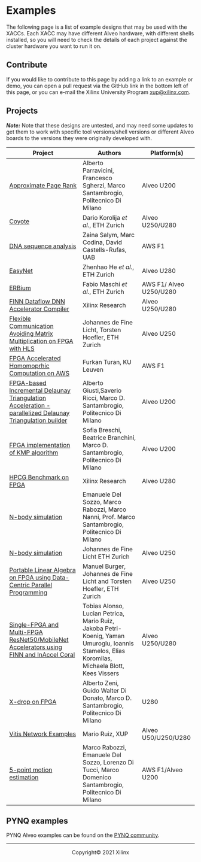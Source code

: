 # Examples

The following page is a list of example designs that may be used with the XACCs. Each XACC may have different Alveo hardware, with different shells installed, so you will need to check the details of each project against the cluster hardware you want to run it on. 

## Contribute

If you would like to contribute to this page by adding a link to an example or demo, you can open a pull request via the GitHub link in the bottom left of this page, or you can e-mail the Xilinx University Program <xup@xilinx.com>. 

## Projects

**_Note:_** Note that these designs are untested, and may need some updates to get them to work with specific tool versions/shell versions or different Alveo boards to the versions they were originally developed with. 

| Project  | Authors   | Platform(s) |
|----------|-----------|-------------|
| [Approximate Page Rank](https://bitbucket.org/necst/xohw2020_approximate-pagerank_public/) | Alberto Parravicini, Francesco Sgherzi, Marco Santambrogio, Politecnico Di Milano |  Alveo U200  |
| [Coyote](https://github.com/fpgasystems/Coyote) | Dario Korolija *et al.*, ETH Zurich | Alveo U250/U280 |
| [DNA sequence analysis](https://github.com/davidcastells/KmerFilterAWS) | Zaina Salym, Marc Codina, David Castells-Rufas, UAB  |AWS F1 |
| [EasyNet](https://github.com/fpgasystems/Vitis_with_100Gbps_TCP-IP) | Zhenhao He *et al.*, ETH Zurich | Alveo U280 |
| [ERBium](https://github.com/fpgasystems/erbium) | Fabio Maschi *et al.*, ETH Zurich | AWS F1/ Alveo U250/U280 |
| [FINN Dataflow DNN Accelerator Compiler](https://github.com/Xilinx/finn-examples) | Xilinx Research | Alveo U250/U280 |
| [Flexible Communication Avoiding Matrix Multiplication on FPGA with HLS](https://github.com/spcl/gemm_hls) | Johannes de Fine Licht, Torsten Hoefler, ETH Zurich | Alveo U250 |
| [FPGA Accelerated Homomoprhic Computation on AWS](https://github.com/KULeuven-COSIC/HEAT) | Furkan Turan, KU Leuven | AWS F1|
| [FPGA-based Incremental Delaunay Triangulation Acceleration - parallelized Delaunay Triangulation builder](https://bitbucket.org/necst/xohw2020_fidelta_public) | Alberto Giusti,Saverio Ricci, Marco D. Santambrogio, Politecnico Di Milano | Alveo U200 |
| [FPGA implementation of KMP algorithm](https://bitbucket.org/necst/xohw2020_maeve_public) | Sofia Breschi, Beatrice Branchini, Marco D. Santambrogio, Politecnico Di Milano | Alveo U200 |
| [HPCG Benchmark on FPGA](https://github.com/Xilinx/HPCG_FPGA) | Xilinx Research | Alveo U280 |
| [N-body simulation](https://bitbucket.org/necst/xohw17_bibbidin-bobbidyboo_public/) | Emanuele Del Sozzo, Marco Rabozzi, Marco Nanni, Prof. Marco Santambrogio, Politecnico Di Milano ||
| [N-body simulation](https://github.com/spcl/nbody_hls) | Johannes de Fine Licht ETH Zurich | Alveo U250 |
| [Portable Linear Algebra on FPGA using Data-Centric Parallel Programming](https://github.com/manuelburger/daceBLAS_demo) | Manuel Burger, Johannes de Fine Licht and Torsten Hoefler, ETH Zurich | Alveo U250 |
| [Single-FPGA and Multi-FPGA ResNet50/MobileNet Accelerators using FINN and InAccel Coral](https://github.com/inaccel/runtime/tree/Xilinx-MP/) | Tobias Alonso, Lucian Petrica, Mario Ruiz, Jakoba Petri-Koenig, Yaman Umuroglu, Ioannis Stamelos, Elias Koromilas, Michaela Blott, Kees Vissers | Alveo U250/U280 |
| [X-drop on FPGA](https://github.com/albertozeni/XDropXOHW-Public) | Alberto Zeni, Guido Walter Di Donato, Marco D. Santambrogio, Politecnico Di Milano | U280 |
| [Vitis Network Examples](https://github.com/Xilinx/xup_vitis_network_example) | Mario Ruiz, XUP | Alveo U50/U250/U280 |
| [5-point motion estimation](https://bitbucket.org/necst/xohw18_5points_public/) | Marco Rabozzi, Emanuele Del Sozzo, Lorenzo Di Tucci, Marco Domenico Santambrogio, Politecnico Di Milano | AWS F1/Alveo U200 |

## PYNQ examples

PYNQ Alveo examples can be found on the [PYNQ community](http://www.pynq.io/community.html).



---------------------------------------
<p align="center">Copyright&copy; 2021 Xilinx</p>
